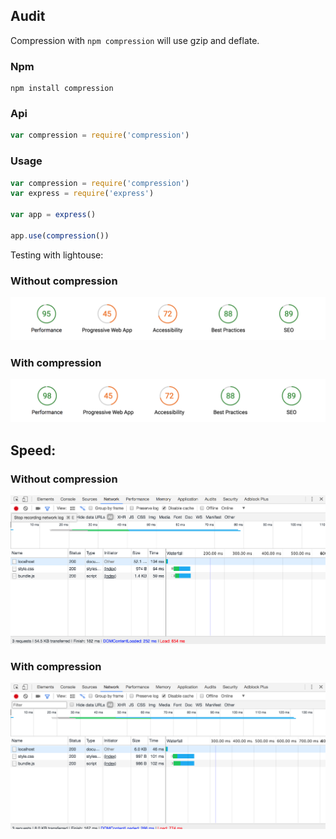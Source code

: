 ## Audit
Compression with `npm compression` will use gzip and deflate.

### Npm
```
npm install compression
```

### Api
```Javascript
var compression = require('compression')
```

### Usage
```Javascript
var compression = require('compression')
var express = require('express')

var app = express()

app.use(compression())

```
Testing with lightouse:
### Without compression
![without compression](images/performance.png)
### With compression
![with compression](images/performance-with.png)

## Speed:
### Without compression
![network](images/network.png)
### With compression
![network](images/networkwith.png)
